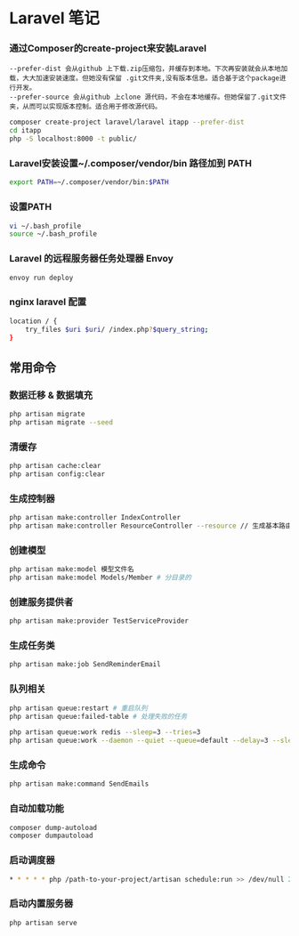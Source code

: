 # Laravel 笔记

### 通过Composer的create-project来安装Laravel

    --prefer-dist 会从github 上下载.zip压缩包，并缓存到本地。下次再安装就会从本地加载，大大加速安装速度。但她没有保留 .git文件夹,没有版本信息。适合基于这个package进行开发。
    --prefer-source 会从github 上clone 源代码，不会在本地缓存。但她保留了.git文件夹，从而可以实现版本控制。适合用于修改源代码。

```sh
composer create-project laravel/laravel itapp --prefer-dist
cd itapp
php -S localhost:8000 -t public/
```

### Laravel安装设置~/.composer/vendor/bin 路径加到 PATH
```sh
export PATH=~/.composer/vendor/bin:$PATH
```

### 设置PATH
```sh
vi ~/.bash_profile
source ~/.bash_profile
```

### Laravel 的远程服务器任务处理器 Envoy
```sh
envoy run deploy
```

### nginx laravel 配置
```sh
location / {
    try_files $uri $uri/ /index.php?$query_string;
}
```

## 常用命令
### 数据迁移 & 数据填充
```sh
php artisan migrate
php artisan migrate --seed
```

### 清缓存
```sh
php artisan cache:clear
php artisan config:clear
```

### 生成控制器
```sh
php artisan make:controller IndexController
php artisan make:controller ResourceController --resource // 生成基本路由方法
```

### 创建模型
```sh
php artisan make:model 模型文件名
php artisan make:model Models/Member # 分目录的
```

### 创建服务提供者
```sh
php artisan make:provider TestServiceProvider
```

### 生成任务类
```sh
php artisan make:job SendReminderEmail
```

### 队列相关
```sh
php artisan queue:restart # 重启队列
php artisan queue:failed-table # 处理失败的任务

php artisan queue:work redis --sleep=3 --tries=3
php artisan queue:work --daemon --quiet --queue=default --delay=3 --sleep=3 --tries=3
```

### 生成命令
```sh
php artisan make:command SendEmails
```

### 自动加载功能
```sh
composer dump-autoload
composer dumpautoload
```

### 启动调度器
```sh
* * * * * php /path-to-your-project/artisan schedule:run >> /dev/null 2>&1
```

### 启动内置服务器
```sh
php artisan serve
```

